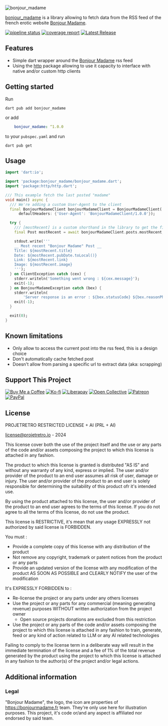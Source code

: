 ![bonjour_madame](https://gitlab.projetretro.io/shalien/bonjour_madame/-/raw/main/.assets/logo_large.png?ref_type=heads)

[bonjour_madame](https://pub.dev/bonjour_madame) is a library allowing to fetch data from the RSS feed of the french erotic website [Bonjour Madame](https://bonjourmadame.fr).

[![pipeline status](https://gitlab.projetretro.io/shalien/bonjour_madame/badges/main/pipeline.svg)](https://gitlab.projetretro.io/shalien/bonjour_madame/-/commits/main)
[![coverage report](https://gitlab.projetretro.io/shalien/bonjour_madame/badges/main/coverage.svg)](https://gitlab.projetretro.io/shalien/bonjour_madame/-/commits/main)
[![Latest Release](https://gitlab.projetretro.io/shalien/bonjour_madame/-/badges/release.svg)](https://gitlab.projetretro.io/shalien/bonjour_madame/-/releases)

## Features

- Simple dart wrapper around the [Bonjour Madame](https://bonjourmadame.fr) rss feed
- Using the [http](https://pub.dev/http) package allowing to use it capacity to interface with native and/or custom http clients

## Getting started

Run 

```shell
dart pub add bonjour_madame
```

or add

```yml
    bonjour_madame: ^1.0.0
```

to your `pubspec.yaml` and run 

```shell
dart pub get
```

## Usage

```dart
import 'dart:io';

import 'package:bonjour_madame/bonjour_madame.dart';
import 'package:http/http.dart';

/// This example fetch the last posted "madame"
void main() async {
  /// We're adding a custom User-Agent to the client
  final BonjourMadameClient bonjourMadameClient = BonjourMadameClient(
      defaultHeaders: {'User-Agent': 'BonjourMadameClient/1.0.0'});

  try {
    /// [mostRecent] is a custom shorthand in the library to get the first (last item add) to the feed
    final Post mostRecent = await bonjourMadameClient.posts.mostRecent;

    stdout.write('''
    __ Most recent "Bonjour Madame" Post __
    Title: ${mostRecent.title}
    Date: ${mostRecent.pubDate.toLocal()}
    Link: ${mostRecent.link}
    Image: ${mostRecent.image}
    ''');
  } on ClientException catch (cex) {
    stderr.writeln('Something went wrong : ${cex.message}');
    exit(-1);
  } on BonjourMadameException catch (bex) {
    stderr.writeln(
        'Server response is an error : ${bex.statusCode} ${bex.reasonPhrase}');
    exit(-1);
  }

  exit(0);
}
```

## Known limitations

- Only allow to access the current post into the rss feed, this is a design choice
- Don't automatically cache fetched post
- Doesn't allow from parsing a specific url to extract data (aka: scrapping)

## Support This Project

[![Buy Me a Coffee](https://img.shields.io/badge/Buy_Me_a_Coffee-FFDD00?style=flat-square&logo=buy-me-a-coffee&logoColor=black)](https://www.buymeacoffee.com/shalien)
[![Ko-fi](https://img.shields.io/badge/Support-Ko--fi-29ABE0?style=flat-square&logo=ko-fi)](https://ko-fi.com/shalien)
[![Liberapay](https://img.shields.io/badge/Donate-Liberapay-F6C915?style=flat-square&logo=liberapay)](https://liberapay.com/shalien)
[![Open Collective](https://img.shields.io/badge/Donate-Open%20Collective-007EC6?style=flat-square&logo=open-collective)](https://opencollective.com/shalien)
[![Patreon](https://img.shields.io/badge/Support-Patreon-F96854?style=flat-square&logo=patreon)](https://patreon.com/shalien)
[![PayPal](https://img.shields.io/badge/Donate-PayPal-00457C?style=flat-square&logo=paypal)](https://paypal.me/oduparc)

## License

PROJETRETRO RESTRICTED LICENSE + AI (PRL + AI)

[license@projetretro.io](mailto:license@projetretro.io) - 2024

This license cover both the use of the project itself and the use or any parts of the code and/or assets composing the
project to which this license is attached in any fashion.

The product to which this license is granted is distributed "AS IS" and without any warranty of any kind, express or
implied.
The user and/or provider of the product to an end user assumes all risk of user, damage or injury.
The user and/or provider of the product to an end user is solely responsible for determining the suitability of this
product ofr it's intended use.

By using the product attached to this license, the user and/or provider of the product to an end user agrees to the
terms of this license.
If you do not agree to all the terms of this license, do not use the product.

This license is RESTRICTIVE, it's mean that any usage EXPRESSLY not authorized by said license is FORBIDDEN.

You must :

- Provide a complete copy of this license with any distribution of the product
- Not remove any copyright, trademark or patent notices from the product or any parts
- Provide an updated version of the license with any modification of the product AS SOON AS POSSIBLE and CLEARLY NOTIFY
  the user of the modification

It's EXPRESSLY FORBIDDEN to :

- Re-license the project or any parts under any others licenses
- Use the project or any parts for any commercial (meaning generating revenue) purposes WITHOUT written authorization
  from the project owner
    - Open source projects donations are excluded from this restriction
- Use the project or any parts of the code and/or assets composing the project to which this license is attached in any
  fashion to train, generate, feed or any kind of action related to LLM or any AI related technologies

Failing to comply to the license term in a deliberate way will result in the immediate termination of the license and a
fee of 1% of the total revenue generated by the product using the project to which this license is attached in any
fashion to the author(s) of the project and/or legal actions.

## Additional information

### Legal

"Bonjour Madame", the logo, the icon are properties of https://bonjourmadame.fr team. They're only use here for illustration purposes.
This project, it's code or/and any aspect is affiliated nor endorsed by said team.


